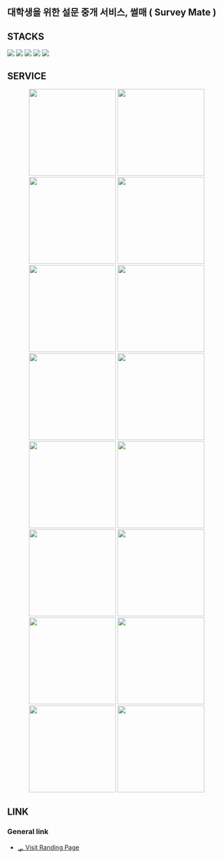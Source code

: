 ## 대학생을 위한 설문 중개 서비스, 썰매 ( Survey Mate )

<div display:flex>
  
## STACKS 
  <img src="https://img.shields.io/badge/html5-E34F26?style=for-the-badge&logo=html5&logoColor=white" />
  <img src="https://img.shields.io/badge/css-1572B6?style=for-the-badge&logo=css3&logoColor=white" />
  <img src="https://img.shields.io/badge/javascript-F7DF1E?style=for-the-badge&logo=javascript&logoColor=black" />
  <img src="https://img.shields.io/badge/react-61DAFB?style=for-the-badge&logo=react&logoColor=black" />
<img src="https://img.shields.io/badge/recoil-3578E5?style=for-the-badge&logo=recoil&logoColor=white" />
   
  
</div>

## SERVICE

<div align="center">
  <img src="https://github.com/hanjeonghyun/Study-note/assets/129199377/dc24cce8-17c6-41b0-9d2e-8e4c57bd834c" width="200" />
  <img src="https://github.com/hanjeonghyun/Study-note/assets/129199377/125d6585-b9ef-433c-a179-aedc1d16de41" width="200" />
  <img src="https://github.com/hanjeonghyun/Study-note/assets/129199377/1e88a760-eb30-4af7-8b16-874b13079f9e" width="200" />
  <img src="https://github.com/hanjeonghyun/Study-note/assets/129199377/a2bbb267-0a08-42d6-b680-a7c6a26ec498" width="200" />
</div>

<div align="center">
  <img src="https://github.com/hanjeonghyun/Study-note/assets/129199377/24014c19-1bb6-4e7d-abb4-fac4b0993c0d" width="200" />
  <img src="https://github.com/hanjeonghyun/Study-note/assets/129199377/a2a4cf37-9019-4203-9280-a7ea2dab4032" width="200" />
  <img src="https://github.com/hanjeonghyun/Study-note/assets/129199377/3dd7175a-3ced-4aa6-a96c-8e514081233e" width="200" />
  <img src="https://github.com/hanjeonghyun/Study-note/assets/129199377/17839f6b-4970-4da4-bdc0-8644bfb15973" width="200" />
</div>

<div align="center">
  <img src="https://github.com/hanjeonghyun/Study-note/assets/129199377/1ec0f53e-fb96-4457-80d8-63b69aaff005" width="200" />
  <img src="https://github.com/hanjeonghyun/Study-note/assets/129199377/e18b21db-0a4e-4031-b353-8bda1ea7b150" width="200" />
  <img src="https://github.com/hanjeonghyun/Study-note/assets/129199377/ebda5864-6c7a-4314-a10f-68de2c589153" width="200" />
  <img src="https://github.com/hanjeonghyun/Study-note/assets/129199377/359ff9ab-e188-43d8-af76-4599c1923c6e" width="200" />
</div>

<div align="center">
  <img src="https://github.com/hanjeonghyun/Study-note/assets/129199377/1acd234c-3d36-4d07-a8d0-4a8fedd97d82" width="200" />
  <img src="https://github.com/hanjeonghyun/Study-note/assets/129199377/50b5cad7-c1aa-4bf1-9846-c32e14c6366d" width="200" />
  <img src="https://github.com/hanjeonghyun/Study-note/assets/129199377/f628745c-b8bc-4359-9293-b8dd905198be" width="200" />
  <img src="https://github.com/hanjeonghyun/Study-note/assets/129199377/f550cc43-df72-45cb-8468-004ae4e5e8de" width="200" />
</div>


## LINK 
### General link
- [🛷 Visit Randing Page](https://www.notion.so/makeus-challenge/Survey-Mate-b84c073ca634465385dd0731028d87d9)   
